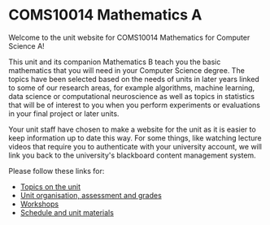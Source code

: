 # COMS10014 Mathematics A

Welcome to the unit website for COMS10014 Mathematics for Computer Science A!

This unit and its companion Mathematics B teach you the basic mathematics that you will need in your Computer Science degree. The topics have been selected based on the needs of units in later years linked to some of our research areas, for example algorithms, machine learning, data science or computational neuroscience as well as topics in statistics that will be of interest to you when you perform experiments or evaluations in your final project or later units.

Your unit staff have chosen to make a website for the unit as it is easier to keep information up to date this way. For some things, like watching lecture videos that require you to authenticate with your university account, we will link you back to the university's blackboard content management system.

Please follow these links for:

  * [Topics on the unit](topics.html)
  * [Unit organisation, assessment and grades](organisation.html)
  * [Workshops](workshops.html)
  * [Schedule and unit materials](materials.html)
